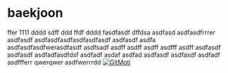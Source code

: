 # baekjoon
ffer
1111
dddd
sdff
ddd
ffdf
dddd
fasdfasdf
dffdsa
asdfasd
asdfasdfrrrer
asdfasdf
asdfasdfasdfasdfasdfasdf
asdfasdf
asdfa
asdfasdfasdfwerasdfasdf
asdfsadf
asdff
asdff
asdff
asdfff
asdff
asdfasdf
asdfasdf
asdfadfasdfdsf
asdfadf
asdaf
asdfad
asdfasdf
asdfasdf
asdfadf
asdffferr
qwerqwer
asdfwerrrdd
[![GitMoti](http://mymoti.co.kr:3000/username/d-perado)](http://mymoti.co.kr)
